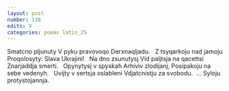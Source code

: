 ```yaml
---
layout: post
number: 138
edits: 9
categories: poems latin_25
---
```


Smatcno pljunuty
V pyku pravovoqo
Derxnaqljadu.
 
Z tsyqarkoju nad jamoju 
Proqolosyty: 
Slava Ukrajini! 
 
Na dno zsunutysj
Vid paljtsja na qacettsi 
Znarjaddja smerti. 
 
Opynytysj v spyskah 
Arhiviv zlodijanj,
Posipakoju na sebe vedenyh.
 
Uvijty v sertsja oslableni
Vdjatcnistju za svobodu.
 … Syloju protystojannja.
